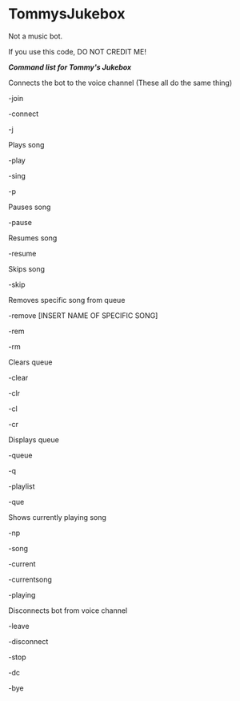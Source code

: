 # TommysJukebox
Not a music bot.

If you use this code, DO NOT CREDIT ME!


<b> <i> Command list for Tommy's Jukebox </b> </i>

Connects the bot to the voice channel (These all do the same thing)
	<p class="tab"> -join </p>
	<p class="tab"> -connect </p>
	<p class="tab"> -j </p>

Plays song
	<p> -play </p>
	<p> -sing </p>
	<p> -p </p>
	
Pauses song
	<p> -pause </p>
	
Resumes song
	<p> -resume </p>
	
Skips song
	<p> -skip </p>
	
Removes specific song from queue </p> 
	<p> -remove [INSERT NAME OF SPECIFIC SONG] </p>
	<p> -rem </p>
	<p> -rm </p>

Clears queue
	<p> -clear </p>
	<p> -clr </p>
	<p> -cl </p>
	<p> -cr </p>
	
Displays queue
	<p> -queue </p>
	<p> -q </p>
	<p> -playlist </p>
	<p> -que </p>
	
Shows currently playing song
	<p> -np </p>
	<p> -song </p>
	<p> -current </p>
	<p> -currentsong </p>
	<p> -playing </p>
	
Disconnects bot from voice channel
	<p> -leave </p>
	<p> -disconnect </p>
	<p> -stop </p>
	<p> -dc </p>
	<p> -bye </p>
	
